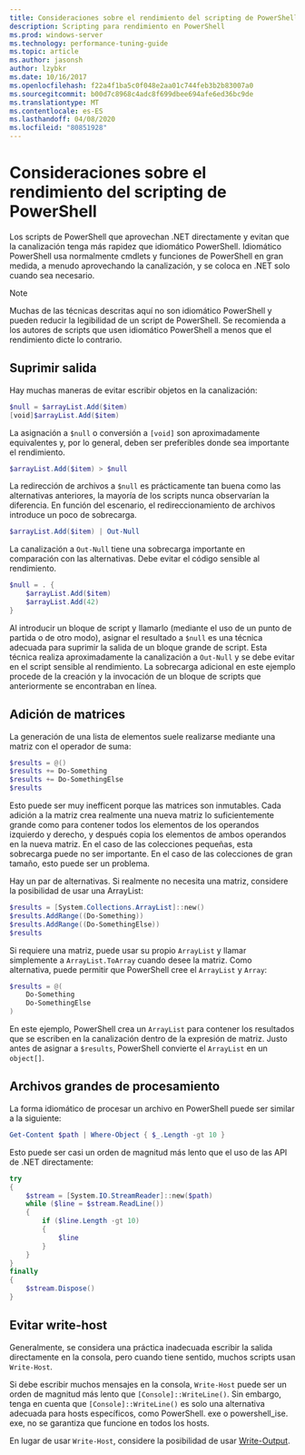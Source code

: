 ```yaml
---
title: Consideraciones sobre el rendimiento del scripting de PowerShell
description: Scripting para rendimiento en PowerShell
ms.prod: windows-server
ms.technology: performance-tuning-guide
ms.topic: article
ms.author: jasonsh
author: lzybkr
ms.date: 10/16/2017
ms.openlocfilehash: f22a4f1ba5c0f048e2aa01c744feb3b2b83007a0
ms.sourcegitcommit: b00d7c8968c4adc8f699dbee694afe6ed36bc9de
ms.translationtype: MT
ms.contentlocale: es-ES
ms.lasthandoff: 04/08/2020
ms.locfileid: "80851928"
---
```

# <a name="powershell-scripting-performance-considerations"></a>Consideraciones sobre el rendimiento del scripting de PowerShell

Los scripts de PowerShell que aprovechan .NET directamente y evitan que la canalización tenga más rapidez que idiomático PowerShell. Idiomático PowerShell usa normalmente cmdlets y funciones de PowerShell en gran medida, a menudo aprovechando la canalización, y se coloca en .NET solo cuando sea necesario.

>[!Note] 
> Muchas de las técnicas descritas aquí no son idiomático PowerShell y pueden reducir la legibilidad de un script de PowerShell. Se recomienda a los autores de scripts que usen idiomático PowerShell a menos que el rendimiento dicte lo contrario.

## <a name="suppressing-output"></a>Suprimir salida

Hay muchas maneras de evitar escribir objetos en la canalización:

```PowerShell
$null = $arrayList.Add($item)
[void]$arrayList.Add($item)
```

La asignación a `$null` o conversión a `[void]` son aproximadamente equivalentes y, por lo general, deben ser preferibles donde sea importante el rendimiento.

```PowerShell
$arrayList.Add($item) > $null
```

La redirección de archivos a `$null` es prácticamente tan buena como las alternativas anteriores, la mayoría de los scripts nunca observarían la diferencia.
En función del escenario, el redireccionamiento de archivos introduce un poco de sobrecarga.

```PowerShell
$arrayList.Add($item) | Out-Null
```

La canalización a `Out-Null` tiene una sobrecarga importante en comparación con las alternativas.
Debe evitar el código sensible al rendimiento.

```PowerShell
$null = . {
    $arrayList.Add($item)
    $arrayList.Add(42)
}
```

Al introducir un bloque de script y llamarlo (mediante el uso de un punto de partida o de otro modo), asignar el resultado a `$null` es una técnica adecuada para suprimir la salida de un bloque grande de script.
Esta técnica realiza aproximadamente la canalización a `Out-Null` y se debe evitar en el script sensible al rendimiento.
La sobrecarga adicional en este ejemplo procede de la creación y la invocación de un bloque de scripts que anteriormente se encontraban en línea.


## <a name="array-addition"></a>Adición de matrices

La generación de una lista de elementos suele realizarse mediante una matriz con el operador de suma:

```PowerShell
$results = @()
$results += Do-Something
$results += Do-SomethingElse
$results
```

Esto puede ser muy inefficent porque las matrices son inmutables.
Cada adición a la matriz crea realmente una nueva matriz lo suficientemente grande como para contener todos los elementos de los operandos izquierdo y derecho, y después copia los elementos de ambos operandos en la nueva matriz.
En el caso de las colecciones pequeñas, esta sobrecarga puede no ser importante.
En el caso de las colecciones de gran tamaño, esto puede ser un problema.

Hay un par de alternativas.
Si realmente no necesita una matriz, considere la posibilidad de usar una ArrayList:

```PowerShell
$results = [System.Collections.ArrayList]::new()
$results.AddRange((Do-Something))
$results.AddRange((Do-SomethingElse))
$results
```

Si requiere una matriz, puede usar su propio `ArrayList` y llamar simplemente a `ArrayList.ToArray` cuando desee la matriz.
Como alternativa, puede permitir que PowerShell cree el `ArrayList` y `Array`:

```PowerShell
$results = @(
    Do-Something
    Do-SomethingElse
)
```

En este ejemplo, PowerShell crea un `ArrayList` para contener los resultados que se escriben en la canalización dentro de la expresión de matriz.
Justo antes de asignar a `$results`, PowerShell convierte el `ArrayList` en un `object[]`.

## <a name="processing-large-files"></a>Archivos grandes de procesamiento

La forma idiomático de procesar un archivo en PowerShell puede ser similar a la siguiente:

```PowerShell
Get-Content $path | Where-Object { $_.Length -gt 10 }
```

Esto puede ser casi un orden de magnitud más lento que el uso de las API de .NET directamente:

```PowerShell
try
{
    $stream = [System.IO.StreamReader]::new($path)
    while ($line = $stream.ReadLine())
    {
        if ($line.Length -gt 10)
        {
            $line
        }
    }
}
finally
{
    $stream.Dispose()
}
```

## <a name="avoid-write-host"></a>Evitar write-host

Generalmente, se considera una práctica inadecuada escribir la salida directamente en la consola, pero cuando tiene sentido, muchos scripts usan `Write-Host`.

Si debe escribir muchos mensajes en la consola, `Write-Host` puede ser un orden de magnitud más lento que `[Console]::WriteLine()`. Sin embargo, tenga en cuenta que `[Console]::WriteLine()` es solo una alternativa adecuada para hosts específicos, como PowerShell. exe o powershell_ise. exe, no se garantiza que funcione en todos los hosts.

En lugar de usar `Write-Host`, considere la posibilidad de usar [Write-Output](/powershell/module/Microsoft.PowerShell.Utility/Write-Output?view=powershell-5.1).


